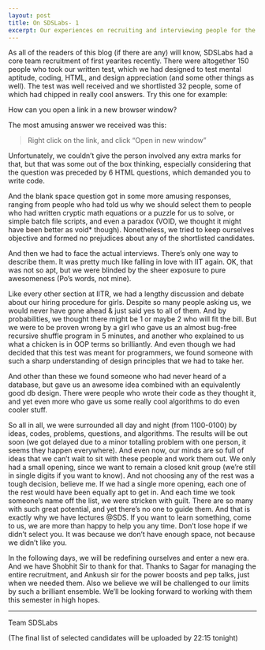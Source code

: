 ```yaml
---
layout: post
title: On SDSLabs- 1
excerpt: Our experiences on recruiting and interviewing people for the first time for selection into SDSLabs
---
```

As all of the readers of this blog (if there are any) will know, SDSLabs had a core team recruitment of first yearites recently. There were altogether 150 people who took our written test, which we had designed to test mental aptitude, coding, HTML, and design appreciation (and some other things as well). The test was well received and we shortlisted 32 people, some of which had chipped in really cool answers. Try this one for example:

How can you open a link in a new browser window?

The most amusing answer we received was this:

>Right click on the link, and click “Open in new window”

Unfortunately, we couldn’t give the person involved any extra marks for that, but that was some out of the box thinking, especially considering that the question was preceded by 6 HTML questions, which demanded you to write code.

And the blank space question got in some more amusing responses, ranging from people who had told us why we should select them to people who had written cryptic math equations or a puzzle for us to solve, or simple batch file scripts, and even a paradox (VOID, we thought it might have been better as void* though). Nonetheless, we tried to keep ourselves objective and formed no prejudices about any of the shortlisted candidates.

And then we had to face the actual interviews. There’s only one way to describe them. It was pretty much like falling in love with IIT again. OK, that was not so apt, but we were blinded by the sheer exposure to pure awesomeness (Po’s words, not mine).

Like every other section at IITR, we had a lengthy discussion and debate about our hiring procedure for girls. Despite so many people asking us, we would never have gone ahead & just said yes to all of them. And by probabilities, we thought there might be 1 or maybe 2 who will fit the bill. But we were to be proven wrong by a girl who gave us an almost bug-free recursive shuffle program in 5 minutes, and another who explained to us what a chicken is in OOP terms so brilliantly. And even though we had decided that this test was meant for programmers, we found someone with such a sharp understanding of design principles that we had to take her.

And other than these we found someone who had never heard of a database, but gave us an awesome idea combined with an equivalently good db design. There were people who wrote their code as they thought it, and yet even more who gave us some really cool algorithms to do even cooler stuff.

So all in all, we were surrounded all day and night (from 1100-0100) by ideas, codes, problems, questions, and algorithms. The results will be out soon (we got delayed due to a minor totalling problem with one person, it seems they happen everywhere). And even now, our minds are so full of ideas that we can’t wait to sit with these people and work them out. We only had a small opening, since we want to remain a closed knit group (we’re still in single digits if you want to know). And not choosing any of the rest was a tough decision, believe me. If we had a single more opening, each one of the rest would have been equally apt to get in. And each time we took someone’s name off the list, we were stricken with guilt. There are so many with such great potential, and yet there’s no one to guide them. And that is exactly why we have lectures @SDS. If you want to learn something, come to us, we are more than happy to help you any time. Don’t lose hope if we didn’t select you. It was because we don’t have enough space, not because we didn’t like you.

In the following days, we will be redefining ourselves and enter a new era. And we have Shobhit Sir to thank for that. Thanks to Sagar for managing the entire recruitment, and Ankush sir for the power boosts and pep talks, just when we needed them. Also we believe we will be challenged to our limits by such a brilliant ensemble. We’ll be looking forward to working with them this semester in high hopes.

---

Team SDSLabs

(The final list of selected candidates will be uploaded by 22:15 tonight)
